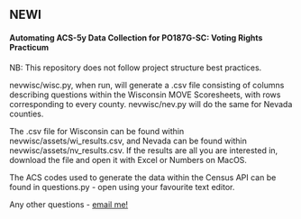 ## NEWI
#### Automating ACS-5y Data Collection for PO187G-SC: Voting Rights Practicum

NB: This repository does not follow project structure best practices.

nevwisc/wisc.py, when run, will generate a .csv file consisting of columns describing questions within the Wisconsin MOVE Scoresheets, with rows corresponding to every county. nevwisc/nev.py will do the same for Nevada counties.

The .csv file for Wisconsin can be found within nevwisc/assets/wi_results.csv, and Nevada can be found within nevwisc/assets/nv_results.csv. If the results are all you are interested in, download the file and open it with Excel or Numbers on MacOS.

The ACS codes used to generate the data within the Census API can be found in questions.py - open using your favourite text editor.

Any other questions - [email me!](mailto:bdja2018@mymail.pomona.edu) 
